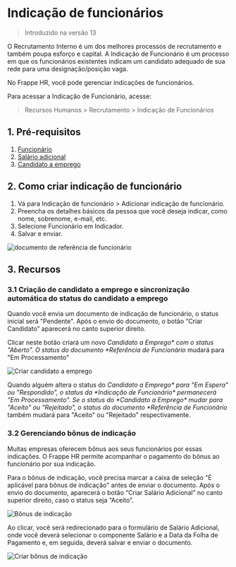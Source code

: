 # Indicação de funcionários




> 
> Introduzido na versão 13
> 
> 
> 


O Recrutamento Interno é um dos melhores processos de recrutamento e também poupa esforço e capital.
A Indicação de Funcionário é um processo em que os funcionários existentes indicam um candidato adequado de sua rede para uma designação/posição vaga.


No Frappe HR, você pode gerenciar indicações de funcionários.


Para acessar a Indicação de Funcionário, acesse:



> 
> Recursos Humanos > Recrutamento > Indicação de Funcionários
> 
> 
> 


## 1. Pré-requisitos


1. [Funcionário](/docs/pt/human-resources/employee)
2. [Salário adicional](/docs/pt/human-resources/additional-salary)
3. [Candidato a emprego](/docs/pt/human-resources/job-applicant)


## 2. Como criar indicação de funcionário


1. Vá para Indicação de funcionário > Adicionar indicação de funcionário.
2. Preencha os detalhes básicos da pessoa que você deseja indicar, como nome, sobrenome, e-mail, etc.
3. Selecione Funcionário em Indicador.
4. Salvar e enviar.


![documento de referência de funcionário](/files/employee-referral-doc.png)


## 3. Recursos


### 3.1 Criação de candidato a emprego e sincronização automática do status do candidato a emprego


Quando você envia um documento de indicação de funcionário, o status inicial será "Pendente". Após o envio do documento, o botão “Criar Candidato” aparecerá no canto superior direito.


Clicar neste botão criará um novo **Candidato a Emprego*\* com o status "Aberto". O status do documento \**Referência de Funcionário** mudará para "Em Processamento"


![Criar candidato a emprego](/files/create-job-applicant.png)


Quando alguém altera o status do **Candidato a Emprego*\* para "Em Espera" ou "Respondido", o status da \**Indicação de Funcionário*\* permanecerá "Em Processamento". Se o status do \**Candidato a Emprego*\* mudar para "Aceito" ou "Rejeitado", o status do documento \**Referência de Funcionário** também mudará para "Aceito" ou "Rejeitado" respectivamente.


### 3.2 Gerenciando bônus de indicação


Muitas empresas oferecem bônus aos seus funcionários por essas indicações. O Frappe HR permite acompanhar o pagamento do bônus ao funcionário por sua indicação.


Para o bônus de indicação, você precisa marcar a caixa de seleção "É aplicável para bônus de indicação" antes de enviar o documento. Após o envio do documento, aparecerá o botão “Criar Salário Adicional” no canto superior direito, caso o status seja “Aceito”.


![Bônus de indicação](/files/referral-bonus.png)


Ao clicar, você será redirecionado para o formulário de Salário Adicional, onde você deverá selecionar o componente Salário e a Data da Folha de Pagamento e, em seguida, deverá salvar e enviar o documento.


![Criar bônus de indicação](/files/create-referral-bonus.png)



